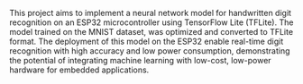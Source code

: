 This project aims to implement a neural network model for handwritten digit recognition on an ESP32 microcontroller using TensorFlow Lite (TFLite). The model trained on the MNIST dataset, was optimized and converted to TFLite format. The deployment of this model on the ESP32 enable real-time digit recognition with high accuracy and low power consumption, demonstrating the potential of integrating machine learning with low-cost, low-power hardware for embedded applications.
